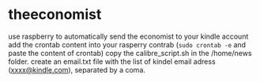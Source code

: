 # theeconomist
use raspberry to automatically send the economist to your kindle account
add the crontab content into your rasperry contrab (`sudo crontab -e` and paste the content of crontab)
copy the calibre_script.sh in the /home/news folder.
create an email.txt file with the list of kindel email adress (xxxx@kindle.com), separated by a coma.



